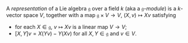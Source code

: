 A *representation* of a Lie algebra $\mathfrak{g}$ over a field $k$ (aka a $\mathfrak{g}$-*module*) is a $k$-vector space $V$, together with a map $\mathfrak{g} \times V \to V$, $(X, v) \mapsto Xv$ satisfying

- for each $X \in \mathfrak{g}$, $v \mapsto Xv$ is a linear map $V \to V$;
- $[X, Y] v = X(Yv) - Y(Xv)$ for all $X, Y \in \mathfrak{g}$ and $v \in V$.
